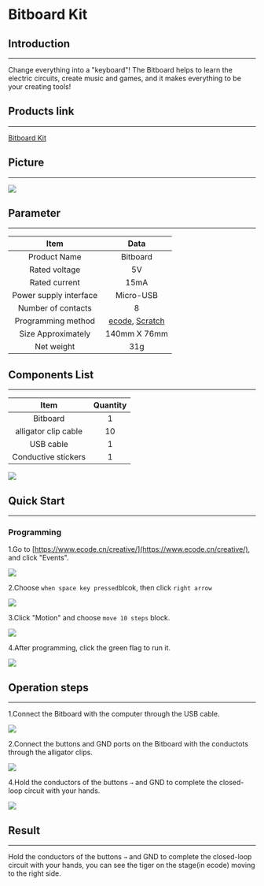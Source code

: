 ﻿# Bitboard Kit

## Introduction
---

Change everything into a "keyboard"! The Bitboard helps to learn the electric circuits, create music and games, and it makes everything to be your creating tools!

## Products link
---

[ Bitboard Kit](https://shop.elecfreaks.com/products/elecfreaks-bitboard-kit?_pos=1&_sid=6f2c1bffb&_ss=r)

## Picture
---

![](https://wiki-media-ef.oss-cn-hongkong.aliyuncs.com//images/Bitboard_Kit_01.png)

## Parameter
---

|  Item   | Data  |
| :----: | :----: |
| Product Name | Bitboard |
| Rated voltage | 5V |
| Rated current | 15mA |
| Power supply interface | Micro-USB |
| Number of contacts | 8 |
| Programming method | [ecode](https://www.ecode.cn/creative/), [Scratch](https://scratch.mit.edu/projects/editor) |
| Size Approximately | 140mm X 76mm |
| Net weight | 31g |

## Components List
---

|  Item   | Quantity  |
| :----: | :----: |
| Bitboard | 1 |
| alligator clip cable | 10 |
| USB cable | 1 |
| Conductive stickers | 1 |

![](https://wiki-media-ef.oss-cn-hongkong.aliyuncs.com//images/Bitboard_Kit_02.png)

## Quick Start
---

### Programming
1.Go to [https://www.ecode.cn/creative/](https://www.ecode.cn/creative/), and click "Events".

![](https://wiki-media-ef.oss-cn-hongkong.aliyuncs.com//images/Bitboard_Kit_06.png)

2.Choose `when space key pressed`blcok, then click `right arrow`

![](https://wiki-media-ef.oss-cn-hongkong.aliyuncs.com//images/Bitboard_Kit_07.png)

3.Click "Motion" and choose `move 10 steps` block.

![](https://wiki-media-ef.oss-cn-hongkong.aliyuncs.com//images/Bitboard_Kit_08.png)

4.After programming, click the green flag to run it.

![](https://wiki-media-ef.oss-cn-hongkong.aliyuncs.com//images/Bitboard_Kit_09.png)

## Operation steps
---
1.Connect the Bitboard with the computer through the USB cable.

![](https://wiki-media-ef.oss-cn-hongkong.aliyuncs.com//images/Bitboard_Kit_03.png)

2.Connect the buttons and GND ports on the Bitboard with the conductots through the alligator clips.

![](https://wiki-media-ef.oss-cn-hongkong.aliyuncs.com//images/Bitboard_Kit_04.png)

4.Hold the conductors of the buttons `→` and GND to complete the closed-loop circuit with your hands.

![](https://wiki-media-ef.oss-cn-hongkong.aliyuncs.com//images/Bitboard_Kit_05.png)

## Result
---

Hold the conductors of the buttons `→` and GND to complete the closed-loop circuit with your hands, you can see the tiger on the stage(in ecode) moving to the right side.
